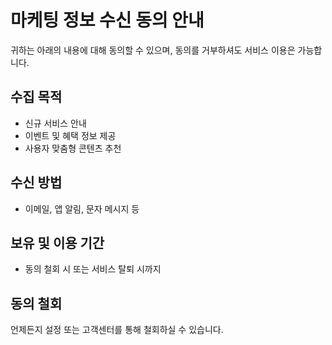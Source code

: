 # 마케팅 정보 수신 동의 안내

귀하는 아래의 내용에 대해 동의할 수 있으며, 동의를 거부하셔도 서비스 이용은 가능합니다.

## 수집 목적
- 신규 서비스 안내
- 이벤트 및 혜택 정보 제공
- 사용자 맞춤형 콘텐츠 추천

## 수신 방법
- 이메일, 앱 알림, 문자 메시지 등

## 보유 및 이용 기간
- 동의 철회 시 또는 서비스 탈퇴 시까지

## 동의 철회
언제든지 설정 또는 고객센터를 통해 철회하실 수 있습니다.
